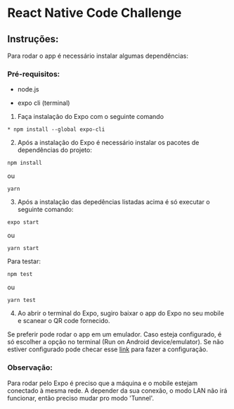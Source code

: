 
# React Native Code Challenge

## Instruções:

Para rodar o app é necessário instalar algumas dependências:

### Pré-requisitos:

* node.js

* expo cli (terminal)


1. Faça instalação do Expo com o seguinte comando
```
* npm install --global expo-cli

 ```

2. Após a instalação do Expo é necessário instalar os pacotes de dependências do projeto:


```
npm install
 ```
ou
```
yarn 

 ```

 
3. Após a instalação das depedências listadas acima é só executar o seguinte comando:
```
expo start
 ```
ou
```
yarn start
 ```
 Para testar:
 
 ```
npm test
 ```
ou
 ```
yarn test
 ```
 
 
4. Ao abrir o terminal do Expo, sugiro baixar o app do Expo no seu mobile e scanear o QR code fornecido. 



Se preferir pode rodar o app em um emulador. Caso esteja configurado, é só escolher a opção no terminal (Run on Android device/emulator). Se não estiver configurado pode checar esse [link](https://react-native.rocketseat.dev/android/emulador) para fazer a configuração.


###  Observação:

Para rodar pelo Expo é preciso que a máquina e o mobile estejam conectado à mesma rede. A depender da sua conexão, o modo LAN não irá funcionar, então preciso mudar pro modo 'Tunnel'.

